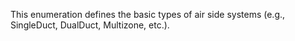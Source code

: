 ﻿This enumeration defines the basic types of air side systems (e.g., SingleDuct, DualDuct, Multizone, etc.).